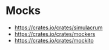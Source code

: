 # Mocks

* https://crates.io/crates/simulacrum
* https://crates.io/crates/mockers
* https://crates.io/crates/mockito
